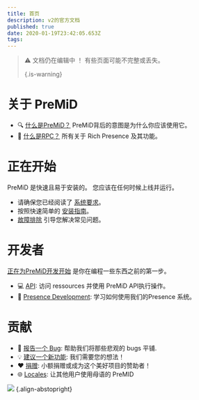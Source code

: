 ```yaml
---
title: 首页
description: v2的官方文档
published: true
date: 2020-01-19T23:42:05.653Z
tags:
---
```


> :warning: 文档仍在编辑中 ！ 有些页面可能不完整或丢失。 
> 
> {.is-warning}

# 关于 PreMiD
- :mag: [什么是PreMiD？](/about) PreMiD背后的意图是为什么你应该使用它。
- :link: [什么是RPC？](https://discordapp.com/rich-presence) 所有关于 Rich Presence 及其功能。

# 正在开始

PreMiD 是快速且易于安装的。 您应该在任何时候上线并运行。

- 请确保您已经阅读了 [系统要求](/install/requirements)。
- 按照快速简单的 [安装指南](/install)。
- [故障排除](/troubleshooting) 引导您解决常见问题。

# 开发者

[正在为PreMiD开发开始](/dev) 是你在编程一些东西之前的第一步。

- :computer: [API](/dev/api): 访问 ressources 并使用 PreMiD API执行操作。
- :wrench: [Presence Development](/dev/presence): 学习如何使用我们的Presence 系统。

# 贡献
- :bug: [报告一个 Bug](https://github.com/PreMiD): 帮助我们将那些悲观的 bugs 平铺.
- :bulb: [建议一个新功能](https://discord.gg/premid): 我们需要您的想法！
- :heart: [捐赠](https://www.patreon.com/Timeraa): 小额捐赠或成为这个美好项目的赞助者！
- :globe_with_meridians: [Locales](https://translate.premid.app): 让其他用户使用母语的 PreMID

![](https://beta.premid.app/img/logo.2b414dc2.gif) {.align-abstopright}